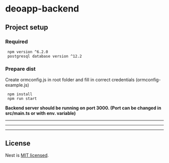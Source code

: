 # deoapp-backend

## Project setup
### Required
```
 npm version ^6.2.0 
 postgresql database version ^12.2 
```
### Prepare dist

Create ormconfig.js in root folder and fill in correct credentials (ormconfig-example.js)
```
 npm install
 npm run start
```
**Backend server should be running on port 3000. (Port can be changed in src/main.ts or with env. variable)**

<hr>
<hr>
<hr>

## License


  Nest is [MIT licensed](LICENSE).


